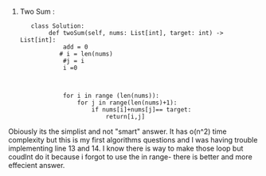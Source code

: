 
1.  Two Sum :
     
           class Solution:
                def twoSum(self, nums: List[int], target: int) -> List[int]:
                    add = 0
                   # i = len(nums)
                    #j = i
                    i =0



                    for i in range (len(nums)):
                        for j in range(len(nums)+1):
                            if nums[i]+nums[j]== target:
                                return[i,j]
 
 
 Obiously its the simplist and not "smart" answer.   It has o(n^2) time complexity but this is my first algorithms questions 
 and I was having trouble implementing  line 13 and 14. 
I know there is way to make those loop but coudlnt do it because i forgot to use the in range- 
there is better and more effecient answer. 
